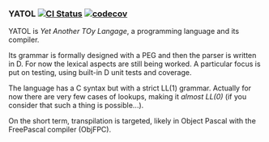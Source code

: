 ### YATOL [![CI Status](https://travis-ci.org/BBasile/yatol.svg)](https://travis-ci.org/BBasile/yatol) [![codecov](https://codecov.io/gh/BBasile/yatol/branch/master/graph/badge.svg)](https://codecov.io/gh/BBasile/yatol)

YATOL is _Yet Another TOy Langage_, a programming language and its compiler.

Its grammar is formally designed with a PEG and then the parser is written in D.
For now the lexical aspects are still being worked.
A particular focus is put on testing, using built-in D unit tests and coverage.

The language has a C syntax but with a strict LL(1) grammar.
Actually for now there are very few cases of lookups, making it _almost LL(0)_ (if you consider that such a thing is possible...).

On the short term, transpilation is targeted, likely in Object Pascal with the FreePascal compiler (ObjFPC).
